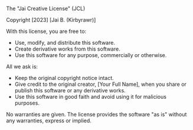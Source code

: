 The "Jai Creative License" (JCL)

Copyright [2023] [Jai B. (Kirbyrawr)]

With this license, you are free to:

- Use, modify, and distribute this software.
- Create derivative works from this software.
- Use this software for any purpose, commercially or otherwise.

All we ask is:

- Keep the original copyright notice intact.
- Give credit to the original creator, [Your Full Name], when you share or publish this software or any derivative works.
- Use this software in good faith and avoid using it for malicious purposes.

No warranties are given. The license provides the software "as is" without any warranties, express or implied.
